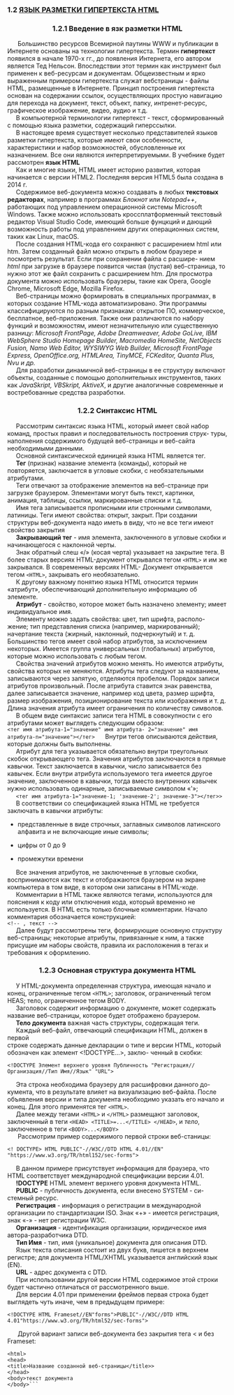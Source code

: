 ### 1.2 <u> ЯЗЫК РАЗМЕТКИ ГИПЕРТЕКСТА HTML </u>

### <p style="text-align:center"> 1.2.1 Введение в язк разметки HTML </p>

&nbsp; &nbsp; &nbsp; Большинство ресурсов Всемирной паутины WWW и публикации в Интернете основаны на технологии гипертекста. Термин **гипертекст** появился в начале 1970-х гг., до появления Интернета, его автором является Тед Нельсон. Впоследствии этот термин как инструмент был применен к веб-ресурсам и документам. Общеизвестным и ярко выраженным примером гипертекста служат вебстраницы - файлы HTML, размещенные в Интернете. Принцип построения гипертекста основан на содержании ссылок, осуществляющих простую навигацию для перехода на документ, текст, объект, папку, интренет-ресурс, графическое изображение, видео, аудио и т.д. <br>
&nbsp; &nbsp; &nbsp;В компьютерной терминологии гипертекст - текст, сформированный с помощью языка разметки, содержащий гиперссылки.  <br>
&nbsp; &nbsp; &nbsp;В настоящее время существует несколько представителей языков разметки гипертекста, которые имеют свои особенности, характеристики и набор возможностей, обусловленные их назначением. Все они являются интерпретируемыми. В учебнике будет рассмотрен **язык HTML** <br>
&nbsp; &nbsp; &nbsp;Как и многие языки, HTML имеет историю развития, которая начинается с версии HTML2. Последняя версия HTML5 была создана в 2014 г. <br>
&nbsp; &nbsp; &nbsp;Содержимое веб-документа можно создавать в любых **текстовых редакторах**, например в программах _Блокнот_ или _Notepad++_, работающих под управлением операционной системы Microsoft Windows. Также можно использовать кроссплатформенный текстовый редактор Visual Studio Code, имеющий больше фунцкций и дающий возможность работы под управлением других операционных систем, таких как Linux, macOS. <br>
&nbsp; &nbsp; &nbsp;После создания HTML-кода его сохраняют с расширением html или htm. Затем созданный файл можно открыть в любом браузере и посмотреть результат. Если при сохранении файла с расшире- нием _html_ при загрузке в браузере появится чистая (пустая) веб-страница, то нужно этот же файл сохранить с расширением htm. Для просмотра документа можно использовать браузеры, такие как Opera, Google Chrome, Microsoft Edge, Mozilla Firefox. <br>
&nbsp; &nbsp; &nbsp;Веб-страницы можно формировать в специальных программах, в которых создание HTML-кода автоматизировано. Эти программы классифицируются по разным признакам: открытое ПО, коммерческое, бесплатное, веб-приложения. Также они различаются по набору функций и возможностям, имеют незначительную или существенную разницу: _Microsoft FrontPage, Adobe Dreamweaver, Adobe GoLive, IBM WebSphere Studio Homepage Builder, Macromedia HomeSite, NetObjects Fusion, Namo Web Editor, WYSIWYG Web Builder, Microsoft FrontPage Express, OpenOffice.org, HTMLArea, TinyMCE, FCKeditor, Quanta Plus, Nvu и др._ <br>
&nbsp; &nbsp; &nbsp;Для разработки динамичной веб-страницы в ее структуру включают объекты, созданные с помощью дополнительных инструментов, таких как _JavaSkript, VBSkript, AktiveX_, и другие аналогичные современные и востребованные средства разработки. <br>

### <p style="text-align:center"> 1.2.2 Синтаксис HTML </p>

&nbsp; &nbsp; &nbsp;Рассмотрим синтаксис языка HTML, который имеет свой набор команд, простых правил и последовательность построения струк- туры, наполнения содержимого будущей веб-страницы и веб-сайта необходимыми данными. <br>
&nbsp; &nbsp; &nbsp;Основной синтаксической единицей языка HTML является тег. <br>
&nbsp; &nbsp; &nbsp;**Тег** (признак) название элемента (команды), который не повторяется, заключается в угловые скобки, с необязательными атрибутами. <br>
&nbsp; &nbsp; &nbsp;Теги отвечают за отображение элементов на веб-странице при загрузке браузером. Элементами могут быть текст, картинки, анимация, таблицы, ссылки, маркированные списки и т.д. <br>
&nbsp; &nbsp; &nbsp;Имя тега записывается прописными или стронными символами, латиницы. Теги имеют свойства: открыт, закрыт. При создании структуры веб-документа надо иметь в виду, что не все теги имеют свойство закрытия <br>
&nbsp; &nbsp; &nbsp;**Закрывающий тег** - имя элемента, заключенного в угловые скобки и начинающегося с наклонной черты. <br>
&nbsp; &nbsp; &nbsp;Знак обратный слеш «/» (косая черта) указывает на закрытие тега. В более старых версиях HTML-документ открывался тегом ```<HTML>``` и им же закрывался. В современных версиях НТML- Документ открывается тегом ```<HTML>```, закрывать его необязательно. <br>
&nbsp; &nbsp; &nbsp;К другому важному понятию языка HTML относится термин «атрибут», обеспечивающий дополнительную информацию об элементе. <br>
&nbsp; &nbsp; &nbsp;**Атрибут** - свойство, которое может быть назначено элементу; имеет индивидуальное имя. <br>
&nbsp; &nbsp; &nbsp;Элементу можно задать свойства: цвет, тип шрифта, располо- жение; тип представления списка (например, маркированный); начертание текста (жирный, наклонный, подчеркнутый) и т. д. Большинство тегов имеет свой набор атрибутов, за исключением некоторых. Имеется группа универсальных (глобальных) атрибутов, которые можно использовать с любым тегом. <br>
&nbsp; &nbsp; &nbsp;Свойства значений атрибутов можно менять. Но имеются атрибуты, свойства которых не меняются. Атрибуты тега следуют за названием, записываются через запятую, отделяются пробелом. Порядок записи атрибутов произвольный. После атрибута ставится знак равенства, далее записывается значение, например код цвета, размер шрифта, размер изображения, позиционирование текста или изображения и т. д. Длина значения атрибута имеет ограничения по количеству символов. <br>
&nbsp; &nbsp; &nbsp;В общем виде синтаксис записи тега HTML в совокупности с его атрибутами может выглядеть следующим образом: <br  >
```<тег имя атрибута-1="значение" имя атрибута- 2="значение" имя атрибута-n="значение"></тег>```
&nbsp; &nbsp; &nbsp;Внутри тегов описываются действия, которые должны быть выполнены. <br>
&nbsp; &nbsp; &nbsp;Атрибут для тега указывается обязательно внутри треугольных скобок открывающего тега. Значения атрибутов заключаются в прямые кавычки. Текст заключается в кавычки, число записывается без кавычек. Если внутри атрибута используемого тега имеется другое значение, заключенное в кавычки, тогда вместо внутренних кавычек нужно использовать одинарные, записываемые символом «'»; <br>
&nbsp; &nbsp; &nbsp;```<тег имя атрибута-1="значение-1; 'значение-2'; значение-3"></тег>>``` <br>
&nbsp; &nbsp; &nbsp;В соответствии со спецификацией языка HTML не требуется заключать в кавычки атрибуты: 

- представленные в виде строчных, заглавных символов латинского алфавита и не включающие иные символы;

- цифры от 0 до 9

- промежутки времени

&nbsp; &nbsp; &nbsp;Все значения атрибутов, не заключенные в угловые скобки, воспринимаются как текст и отображаются браузером на экране компьютера в том виде, в котором они записаны в HTML-коде. <br>
&nbsp; &nbsp; &nbsp;Комментарии в HTML также являются тегами, используются для пояснения к коду или отключения кода, который временно не используется. В HTML есть только блочные комментарии. Начало комментария обозначается конструкцией: <br>
```<!-- , текст -->``` <br>
&nbsp; &nbsp; &nbsp;Далее будут рассмотрены теги, формирующие основную структуру веб-страницы; некоторые атрибуты, привязанные к ним, а также присущие им наборы свойств, правила их расположения в тегах и требования к оформлению. <br>

### <p style="text-align:center"> 1.2.3 Основная структура документа HTML </p>

&nbsp; &nbsp; &nbsp;У НТМL-документа определенная структура, имеющая начало и конец, ограниченные тегом ```<HTML>```; заголовок, ограниченный тегом НЕАЅ; тело, ограниченное тегом BODY. <br>
&nbsp; &nbsp; &nbsp;Заголовок содержит информацию о документе, может содержать название веб-страницы, которое будет отображено браузером. <br>
&nbsp; &nbsp; &nbsp;**Тело документа** важная часть структуры, содержащая теги. <br> 
&nbsp; &nbsp; &nbsp;Каждый веб-файл, отвечающий спецификации HTML, должен в первой <br> строке содержать данные декларации о типе и версии HTML, который обозначен как элемент <!DOCTYPE...>, заклю- ченный в скобки: <br>

```<!DOCTYPE Элемент верхнего уровня Публичность "Регистрация//Организация//Тип Имя//Язык" "URL">``` <br>

&nbsp; &nbsp; &nbsp;Эта строка необходима браузеру для расшифровки данного до- кумента, что в результате влияет на визуализацию веб-файла. После объявления версии и типа документа необходимо указать его начало и конец. Для этого применятся тег ```<HTML>```. <br>
&nbsp; &nbsp; &nbsp;Далее между тегами ```<HTML>``` и ```</HTML>``` размещают заголовок, заключенный в теги ```<HEAD> <TITLE>=...</TITLE> </HEAD>```, и _тело_, заключенное в теги ```<BODY>...</BODY>``` <br>
&nbsp; &nbsp; &nbsp; Рассмотрим пример содержимого первой строки веб-станицы: <br>

```<! DOCTYPE> HTML PUBLIC"-//W3C//DTD HTML 4.01//EN" "https://www.w3.org/TR/html152/sec-forms">``` <br>

&nbsp; &nbsp; &nbsp;В данном примере присутствует информация для браузера, что HTML соответствует международной спецификации версии 4.01. <br>
&nbsp; &nbsp; &nbsp;**!DOCTYPE** HTML элемент верхнего уровня документа НТML. <br>
&nbsp; &nbsp; &nbsp;**PUBLIC** - публичность документа, если внесено SYSTEM - си- стемный ресурс. <br>
&nbsp; &nbsp; &nbsp;**Регистрация** - информация о регистрации в международной организации по стандартизации ISO. Знак «+» - имеется регистрация, знак «-» - нет регистрации W3С. <br>
&nbsp; &nbsp; &nbsp;**Организация** - идентификация организации, юридическое имя автора-разработчика DTD. <br>
&nbsp; &nbsp; &nbsp;**Тип Имя** - тип, имя (уникальное) документа для описания DTD.  <br>
&nbsp; &nbsp; &nbsp;Язык текста описания состоит из двух букв, пишется в верхнем регистре; для документа HTML/XHTML указывается английский язык (EN). <br>
&nbsp; &nbsp; &nbsp;**URL** - адрес документа с DTD. <br>
&nbsp; &nbsp; &nbsp;При использовании другой версии HTML содержимое этой строки будет частично отличаться от рассмотренного выше. <br>
&nbsp; &nbsp; &nbsp;Для версии 4.01 при применении фреймов первая строка будет выглядеть чуть иначе, чем в предыдущем примере: <br>

```<!DOCTYPE HTML Frameset//EN"forms">PUBLIC"-//W3C//DTD HTML 4.01"https://www.w3.org/TR/html52/sec-forms">``` <br>

&nbsp; &nbsp; &nbsp; Другой вариант записи веб-документа без закрытия тега <<HTML> и без Frameset: <br>

```<!DOCTYPE HTML PUBLIC "-//W3C//DTD HTML 4.01//EN" "https://www.w3.org/TR/html52/sec-forms">
<html>
<head>
<title>Название созданной веб-страницы</title>>
</head>
<body>текст документа
</body>```



